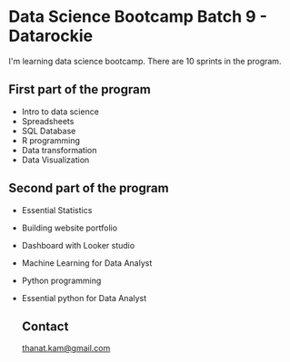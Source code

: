 # Data Science Bootcamp Batch 9 - Datarockie
I'm learning data science bootcamp. There are 10 sprints in the program.

## First part of the program
- Intro to data science
- Spreadsheets
- SQL Database
- R programming
- Data transformation
- Data Visualization

## Second part of the program
- Essential Statistics
- Building website portfolio
- Dashboard with Looker studio
- Machine Learning for Data Analyst
- Python programming
- Essential python for Data Analyst

  ## Contact
  thanat.kam@gmail.com
